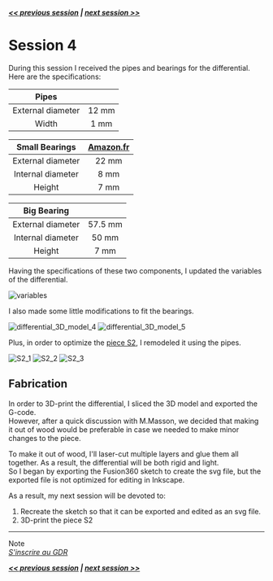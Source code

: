 ***[<< previous session](Session03.md) | [next session >>](Session05.md)***

# Session 4

During this session I received the pipes and bearings for the differential.  
Here are the specifications:

|Pipes||
|:---:|:---:|
|External diameter|12 mm|
|Width|1 mm|

|Small Bearings|[Amazon.fr](https://www.amazon.fr/Roulements-Bearings-Skateboard-Longboard-Waveboard/dp/B07S3SZZST/ref=sr_1_5?__mk_fr_FR=%C3%85M%C3%85%C5%BD%C3%95%C3%91&crid=H1CHQHQ7HU0B&keywords=roulement+%C3%A0+billes+8mm&qid=1668499121&qu=eyJxc2MiOiIyLjQ4IiwicXNhIjoiMS4zNiIsInFzcCI6IjEuMTUifQ%3D%3D&sprefix=roulement+%C3%A0+billes+8mm%2Caps%2C164&sr=8-5)|
|:---:|:---:|
|External diameter|22 mm|
|Internal diameter|8 mm|
|Height|7 mm|

|Big Bearing||
|:---:|:---:|
|External diameter|57.5 mm|
|Internal diameter|50 mm|
|Height|7 mm|

Having the specifications of these two components, I updated the variables of the differential.

![variables](../../Documentation/Images/variables.png)

I also made some little modifications to fit the bearings.

![differential_3D_model_4](../../Documentation/Images/differential_3D_model_4.png)
![differential_3D_model_5](../../Documentation/Images/differential_3D_model_5.png)

Plus, in order to optimize the [piece S2](./session3.md/#piece-s2-suspension-2), I remodeled it using the pipes.

![S2_1](../../Documentation/Images/S2_1.png)
![S2_2](../../Documentation/Images/S2_2.png)
![S2_3](../../Documentation/Images/S2_3.png)

## Fabrication

In order to 3D-print the differential, I sliced the 3D model and exported the G-code.  
However, after a quick discussion with M.Masson, we decided that making it out of wood would be preferable in case we needed to make minor changes to the piece.  

To make it out of wood, I'll laser-cut multiple layers and glue them all together. As a result, the differential will be both rigid and light.  
So I began by exporting the Fusion360 sketch to create the svg file, but the exported file is not optimized for editing in Inkscape.  

As a result, my next session will be devoted to:  

1. Recreate the sketch so that it can be exported and edited as an svg file.  
2. 3D-print the piece S2

---
Note  
[*S'inscrire au GDR*](https://www.gdr-robotique.org/inscription/)

***[<< previous session](Session03.md) | [next session >>](Session05.md)***
